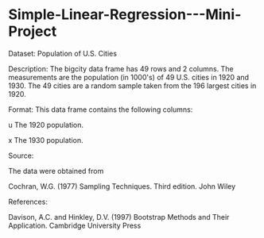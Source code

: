 # Simple-Linear-Regression---Mini-Project

Dataset: 
Population of U.S. Cities

Description: 
The bigcity data frame has 49 rows and 2 columns. The measurements are the population (in 1000's) of 49 U.S. cities in 1920 and 1930. The 49 cities are a random sample taken from the 196 largest cities in 1920.

Format: 
This data frame contains the following columns:

u The 1920 population.

x The 1930 population.

Source:

The data were obtained from

Cochran, W.G. (1977) Sampling Techniques. Third edition. John Wiley

References:

Davison, A.C. and Hinkley, D.V. (1997) Bootstrap Methods and Their Application. Cambridge University Press
